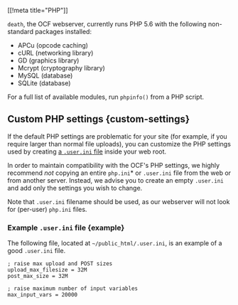 [[!meta title="PHP"]]

`death`, the OCF webserver, currently runs PHP 5.6 with the following
non-standard packages installed:

* APCu (opcode caching)
* cURL (networking library)
* GD (graphics library)
* Mcrypt (cryptography library)
* MySQL (database)
* SQLite (database)

For a full list of available modules, run `phpinfo()` from a PHP script.

## Custom PHP settings    {custom-settings}

If the default PHP settings are problematic for your site (for example, if you
require larger than normal file uploads), you can customize the PHP settings
used by creating [a `.user.ini` file][.user.ini] inside your web root.

In order to maintain compatibility with the OCF's PHP settings, we highly
recommend *not* copying an entire `php.ini`* or `.user.ini` file from the web
or from another server. Instead, we advise you to create an empty `.user.ini`
and add only the settings you wish to change.

Note that `.user.ini` filename should be used, as our webserver will not look
for (per-user) `php.ini` files.

### Example `.user.ini` file     {example}

The following file, located at `~/public_html/.user.ini`, is an example of a
good `.user.ini` file.

    ; raise max upload and POST sizes
    upload_max_filesize = 32M
    post_max_size = 32M

    ; raise maximum number of input variables
    max_input_vars = 20000


[.user.ini]: https://secure.php.net/manual/en/configuration.file.per-user.php
